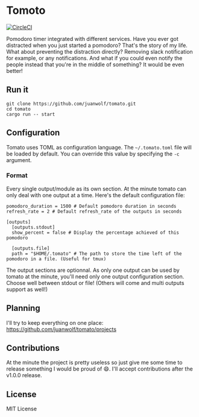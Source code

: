 # Tomoto

[![CircleCI](https://circleci.com/gh/juanwolf/tomato/tree/master.svg?style=svg)](https://circleci.com/gh/juanwolf/tomato/tree/master)

Pomodoro timer integrated with different services. Have you ever got distracted when you just started a pomodoro? That's the story of my life. What about preventing the distraction directly? Removing slack notification for example, or any notifications. And what if you could even notify the people instead that you're in the middle of something? It would be even better!

##

## Run it

```
git clone https://github.com/juanwolf/tomato.git
cd tomato
cargo run -- start
```

## Configuration

Tomato uses TOML as configuration language. The `~/.tomato.toml` file will be loaded by default. You can override this value by specifying the `-c` argument.

### Format

Every single output/module as its own section. At the minute tomato can only deal with one output at a time. Here's the default configuration file:

```
pomodoro_duration = 1500 # Default pomodoro duration in seconds
refresh_rate = 2 # Default refresh_rate of the outputs in seconds

[outputs]
  [outputs.stdout]
  show_percent = false # Display the percentage achieved of this pomodoro

  [outputs.file]
  path = "$HOME/.tomato" # The path to store the time left of the pomodoro in a file. (Useful for tmux)
```

The output sections are optionnal. As only one output can be used by tomato at the minute, you'll need only one output configuration section. Choose well between stdout or file! (Others will come and multi outputs support as well!)

## Planning

I'll try to keep everything on one place: https://github.com/juanwolf/tomato/projects

## Contributions

At the minute the project is pretty useless so just give me some time to release something I would be proud of :smile:. I'll accept contributions after the v1.0.0 release.

## License

MIT License
